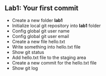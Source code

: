 ## Lab1: Your first commit

- Create a new folder **lab1**
- Initialize local git repository into **lab1** folder
- Config global git user name
- Config global git user email
- Create a new file hello.txt
- Write something into hello.txt file
- Show git status
- Add hello.txt file to the staging area
- Create a new commit for the hello.txt file
- Show git log
